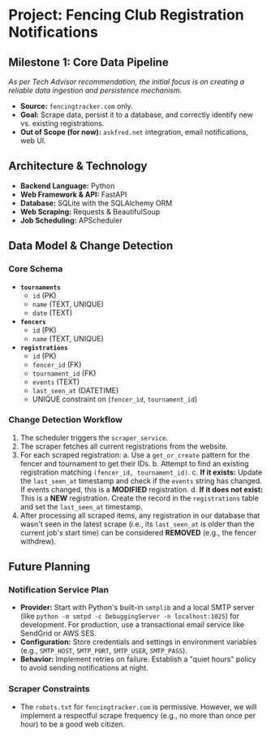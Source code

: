 # Project: Fencing Club Registration Notifications

## Milestone 1: Core Data Pipeline
*As per Tech Advisor recommendation, the initial focus is on creating a reliable data ingestion and persistence mechanism.*

- **Source:** `fencingtracker.com` only.
- **Goal:** Scrape data, persist it to a database, and correctly identify new vs. existing registrations.
- **Out of Scope (for now):** `askfred.net` integration, email notifications, web UI.

## Architecture & Technology

- **Backend Language:** Python
- **Web Framework & API:** FastAPI
- **Database:** SQLite with the SQLAlchemy ORM
- **Web Scraping:** Requests & BeautifulSoup
- **Job Scheduling:** APScheduler

## Data Model & Change Detection

### Core Schema
- **`tournaments`**
  - `id` (PK)
  - `name` (TEXT, UNIQUE)
  - `date` (TEXT)
- **`fencers`**
  - `id` (PK)
  - `name` (TEXT, UNIQUE)
- **`registrations`**
  - `id` (PK)
  - `fencer_id` (FK)
  - `tournament_id` (FK)
  - `events` (TEXT)
  - `last_seen_at` (DATETIME)
  - UNIQUE constraint on (`fencer_id`, `tournament_id`)

### Change Detection Workflow
1.  The scheduler triggers the `scraper_service`.
2.  The scraper fetches all current registrations from the website.
3.  For each scraped registration:
    a.  Use a `get_or_create` pattern for the fencer and tournament to get their IDs.
    b.  Attempt to find an existing registration matching `(fencer_id, tournament_id)`.
    c.  **If it exists:** Update the `last_seen_at` timestamp and check if the `events` string has changed. If events changed, this is a **MODIFIED** registration.
    d.  **If it does not exist:** This is a **NEW** registration. Create the record in the `registrations` table and set the `last_seen_at` timestamp.
4.  After processing all scraped items, any registration in our database that wasn't seen in the latest scrape (i.e., its `last_seen_at` is older than the current job's start time) can be considered **REMOVED** (e.g., the fencer withdrew).

## Future Planning

### Notification Service Plan
- **Provider:** Start with Python's built-in `smtplib` and a local SMTP server (like `python -m smtpd -c DebuggingServer -n localhost:1025`) for development. For production, use a transactional email service like SendGrid or AWS SES.
- **Configuration:** Store credentials and settings in environment variables (e.g., `SMTP_HOST`, `SMTP_PORT`, `SMTP_USER`, `SMTP_PASS`).
- **Behavior:** Implement retries on failure. Establish a "quiet hours" policy to avoid sending notifications at night.

### Scraper Constraints
- The `robots.txt` for `fencingtracker.com` is permissive. However, we will implement a respectful scrape frequency (e.g., no more than once per hour) to be a good web citizen.
